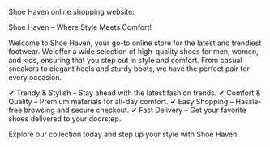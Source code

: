 Shoe Haven online shopping website:

Shoe Haven – Where Style Meets Comfort!

Welcome to Shoe Haven, your go-to online store for the latest and trendiest footwear. We offer a wide selection of high-quality shoes for men, women, and kids, ensuring that you step out in style and comfort. From casual sneakers to elegant heels and sturdy boots, we have the perfect pair for every occasion.

✔ Trendy & Stylish – Stay ahead with the latest fashion trends.
✔ Comfort & Quality – Premium materials for all-day comfort.
✔ Easy Shopping – Hassle-free browsing and secure checkout.
✔ Fast Delivery – Get your favorite shoes delivered to your doorstep.

Explore our collection today and step up your style with Shoe Haven!

